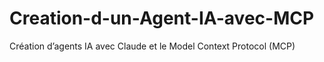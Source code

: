 # Creation-d-un-Agent-IA-avec-MCP
Création d’agents IA avec Claude et le Model Context Protocol (MCP)

